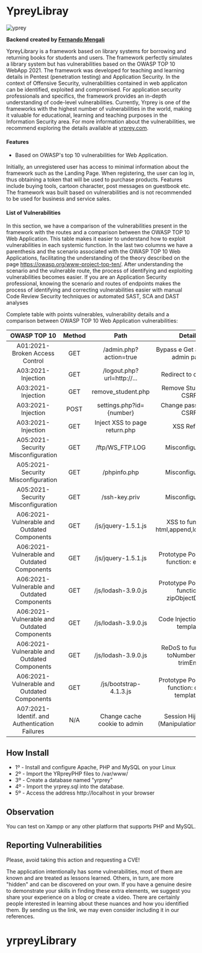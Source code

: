 # YpreyLibray

![yprey](https://i.imgur.com/zHoDJG9_d.webp?maxwidth=760&fidelity=grand)

**Backend created by [Fernando Mengali](https://www.linkedin.com/in/fernando-mengali-273504142/)**

YpreyLibrary is a framework based on library systems for borrowing and returning books for students and users. The framework perfectly simulates a library system but has vulnerabilities based on the OWASP TOP 10 WebApp 2021. The framework was developed for teaching and learning details in Pentest (penetration testing) and Application Security. In the context of Offensive Security, vulnerabilities contained in web applicaton can be identified, exploited and compromised. For application security professionals and specifics, the framework provides an in-depth understanding of code-level vulnerabilities. Currently, Yrprey is one of the frameworks with the highest number of vulnerabilities in the world, making it valuable for educational, learning and teaching purposes in the Information Security area. For more information about the vulnerabilities, we recommend exploring the details available at [yrprey.com](https://yrprey.com).

#### Features
 - Based on OWASP's top 10 vulnerabilities for Web Application.

Initially, an unregistered user has access to minimal information about the framework such as the Landing Page. When registering, the user can log in, thus obtaining a token that will be used to purchase products. Features include buying tools, cartoon character, post messages on guestbook etc. The framework was built based on vulnerabilities and is not recommended to be used for business and service sales.

#### List of Vulnerabilities

In this section, we have a comparison of the vulnerabilities present in the framework with the routes and a comparison between the OWASP TOP 10 Web Application.
This table makes it easier to understand how to exploit vulnerabilities in each systemic function.
In the last two columns we have a parenthesis and the scenario associated with the OWASP TOP 10 Web Applications, facilitating the understanding of the theory described on the page https://owasp.org/www-project-top-ten/.
After understanding the scenario and the vulnerable route, the process of identifying and exploiting vulnerabilities becomes easier. If you are an Application Security professional, knowing the scenario and routes of endpoints makes the process of identifying and correcting vulnerabilities easier with manual Code Review Security techniques or automated SAST, SCA and DAST analyses

Complete table with points vulnerables, vulnerability details and a comparison between OWASP TOP 10 Web Application vulnerabilities:

|             **OWASP TOP 10**                          |**Method**|            **Path**            |            **Details**                            |
|:-----------------------------------------------------:|:--------:|:------------------------------:|:-------------------------------------------------:|
|     A01:2021-Broken Access Control                    |   GET    |  /admin.php?action=true        |      Bypass e Get access to admin panel           |
|     A03:2021-Injection                                |   GET    |  /logout.php?url=http://...    |          Redirect to other url                    |
|     A03:2021-Injection                                |   GET    |  remove_student.php            |          Remove Students - CSRF                   |
|     A03:2021-Injection                                |   POST   |  settings.php?id={number}      |          Change password - CSRF                   |
|     A03:2021-Injection                                |   GET    |  Inject XSS to page return.php |               XSS Reflect                         |
|     A05:2021-Security Misconfiguration                |   GET    |  /ftp/WS_FTP.LOG               |            Misconfiguration                       |
|     A05:2021-Security Misconfiguration                |   GET    |  /phpinfo.php                  |            Misconfiguration                       |
|     A05:2021-Security Misconfiguration                |   GET    |  /ssh-key.priv                 |            Misconfiguration                       |
|     A06:2021-Vulnerable and Outdated Components       |   GET    |  /js/jquery-1.5.1.js           |  XSS to function: html,append,load,after..        |
|     A06:2021-Vulnerable and Outdated Components       |   GET    |  /js/jquery-1.5.1.js           |  Prototype Pollution to function: extend          |
|     A06:2021-Vulnerable and Outdated Components       |   GET    |  /js/lodash-3.9.0.js           |  Prototype Pollution to function: zipObjectDeep.. |
|     A06:2021-Vulnerable and Outdated Components       |   GET    |  /js/lodash-3.9.0.js           |            Code Injection across template         |
|     A06:2021-Vulnerable and Outdated Components       |   GET    |  /js/lodash-3.9.0.js           | ReDoS to functions: toNumber, trim, trimEnd       |
|     A06:2021-Vulnerable and Outdated Components       |   GET    |  /js/bootstrap-4.1.3.js        | Prototype Pollution to function: data-template... |
|     A07:2021-Identif. and Authentication Failures     |   N/A    |  Change cache cookie to admin  |  Session Hijacking (Manipulation Cookie)          |

## How Install

* 1º - Install and configure Apache, PHP and MySQL on your Linux
* 2º - Import the YRpreyPHP files to /var/www/
* 3º - Create a database named "yrprey"
* 4º - Import the yrprey.sql into the database.
* 5º - Access the address http://localhost in your browser

## Observation
You can test on Xampp or any other platform that supports PHP and MySQL.

## Reporting Vulnerabilities

Please, avoid taking this action and requesting a CVE!

The application intentionally has some vulnerabilities, most of them are known and are treated as lessons learned. Others, in turn, are more "hidden" and can be discovered on your own. If you have a genuine desire to demonstrate your skills in finding these extra elements, we suggest you share your experience on a blog or create a video. There are certainly people interested in learning about these nuances and how you identified them. By sending us the link, we may even consider including it in our references.
# yrpreyLibrary
